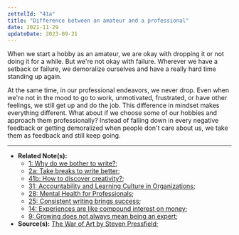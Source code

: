 ```yaml
---
zettelId: "41a"
title: "Difference between an amateur and a professional"
date: 2021-11-29
updateDate: 2023-09-21
---
```


When we start a hobby as an amateur, we are okay with dropping it or not doing it for a while. But we're not okay with failure. Wherever we have a setback or failure, we demoralize ourselves and have a really hard time standing up again.

At the same time, in our professional endeavors, we never drop. Even when we're not in the mood to go to work, unmotivated, frustrated, or have other feelings, we still get up and do the job. This difference in mindset makes everything different. What about if we choose some of our hobbies and approach them professionally? Instead of falling down in every negative feedback or getting demoralized when people don't care about us, we take them as feedback and still keep going.

---

- **Related Note(s):**
  - [1: Why do we bother to write?](/notes/1/);
  - [2a: Take breaks to write better](/notes/2a/);
  - [41b: How to discover creativity?](/notes/41b/);
  - [31: Accountability and Learning Culture in Organizations](/notes/31/);
  - [28: Mental Health for Professionals](/notes/28/);
  - [25: Consistent writing brings success](/notes/25/);
  - [14: Experiences are like compound interest on money](/notes/14/);
  - [9: Growing does not always mean being an expert](/notes/9/);
- **Source(s):** [The War of Art by Steven Pressfield](https://stevenpressfield.com/books/the-war-of-art/);
